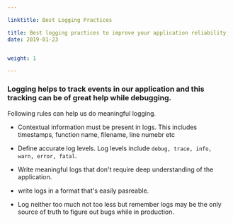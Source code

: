 ```yaml
---

linktitle: Best Logging Practices

title: Best logging practices to improve your application reliability
date: 2019-01-23


weight: 1

---
```





### Logging helps to track events in our application and this tracking can be of great help while debugging.           


Following rules can help us do meaningful logging.           


* Contextual information must be present in logs. This includes timestamps, function name, filename, line numebr etc             


+ Define accurate log levels. Log levels include `debug, trace, info, warn, error, fatal`.              


* Write meaningful logs that don't require deep understanding of the application.              


* write logs in a format that's easily pasreable.             


* Log neither too much not too less but remember logs may be the only source of truth to figure out bugs while in production.          


 